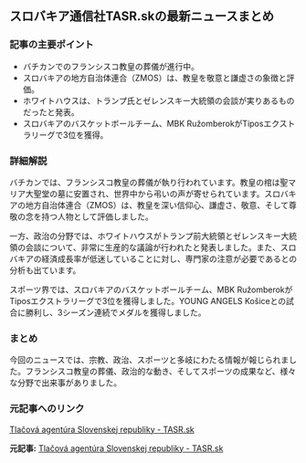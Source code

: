 ## スロバキア通信社TASR.skの最新ニュースまとめ

### 記事の主要ポイント

* バチカンでのフランシスコ教皇の葬儀が進行中。
* スロバキアの地方自治体連合（ZMOS）は、教皇を敬意と謙虚さの象徴と評価。
* ホワイトハウスは、トランプ氏とゼレンスキー大統領の会談が実りあるものだったと発表。
* スロバキアのバスケットボールチーム、MBK RužomberokがTiposエクストラリーグで3位を獲得。

### 詳細解説

バチカンでは、フランシスコ教皇の葬儀が執り行われています。教皇の棺は聖マリア大聖堂の墓に安置され、世界中から弔いの声が寄せられています。スロバキアの地方自治体連合（ZMOS）は、教皇を深い信仰心、謙虚さ、敬意、そして尊敬の念を持つ人物として評価しました。

一方、政治の分野では、ホワイトハウスがトランプ前大統領とゼレンスキー大統領の会談について、非常に生産的な議論が行われたと発表しました。また、スロバキアの経済成長率が低迷していることに対し、専門家の注意が必要であるとの分析も出ています。

スポーツ界では、スロバキアのバスケットボールチーム、MBK RužomberokがTiposエクストラリーグで3位を獲得しました。YOUNG ANGELS Košiceとの試合に勝利し、3シーズン連続でメダルを獲得しました。

### まとめ

今回のニュースでは、宗教、政治、スポーツと多岐にわたる情報が報じられました。フランシスコ教皇の葬儀、政治的な動き、そしてスポーツの成果など、様々な分野で出来事がありました。

### 元記事へのリンク

[Tlačová agentúra Slovenskej republiky - TASR.sk](https://www.tasr.sk/)


**元記事:** [Tlačová agentúra Slovenskej republiky - TASR.sk](http://www.tasr.sk/tasr-clanok/TASR:2025042600000222)